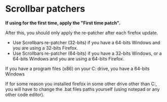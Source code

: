<h1>Scrollbar patchers</h1>

<p><b>If using for the first time, apply the "First time patch".</b></p>
<p>After this, you should only apply the re-patcher after each firefox update.</p>

<ul>
  <li>Use Scrollbars re-patcher (32-bits) if you have a 64-bits Windows and you are using a 32-bits Firefox.</li>
  <li>Use Scrollbars re-patcher (64-bits) if you have a 32-bits Windows, or a 64-bits Windows and you are using a 64-bits 
  Firefox.</li>
</ul>

<p>If you have a program files (x86) on your C: drive, you have a 64-bits Windows</p>
<p>If for some reason you installed firefox in some other drive other than C:, you will have to change the .bat files paths 
yourself (using notepad or any other code editor).</p>
